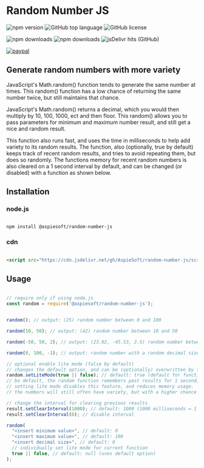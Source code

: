 # Random Number JS

![npm version](https://img.shields.io/npm/v/@aspiesoft/random-number-js)
![GitHub top language](https://img.shields.io/github/languages/top/aspiesoft/random-number-js)
![GitHub license](https://img.shields.io/github/license/aspiesoft/random-number-js)

![npm downloads](https://img.shields.io/npm/dw/@aspiesoft/random-number-js)
![npm downloads](https://img.shields.io/npm/dm/@aspiesoft/random-number-js)
![jsDelivr hits (GitHub)](https://img.shields.io/jsdelivr/gh/hm/aspiesoft/random-number-js)

[![paypal](https://img.shields.io/badge/buy%20me%20a%20coffee-paypal-blue)](https://buymeacoffee.aspiesoft.com/)

## Generate random numbers with more variety

JavaScript's Math.random() function tends to generate the same number at times.
This random() function has a low chance of returning the same number twice, but still maintains that chance.

JavaScript's Math.random() returns a decimal, which you would then multiply by 10, 100, 1000, ect and then floor.
This random() allows you to pass parameters for minimum and maximum number result, and still get a nice and random result.

This function also runs fast, and uses the time in milliseconds to help add variety to its random results.
The function, also (optionally, true by default) keeps track of recent random results, and tries to avoid repeating them, but does so randomly.
The functions memory for recent random numbers is also cleared on a 1 second interval by default, and can be changed (or disabled) with a function as shown below.

## Installation

### node.js

```shell script

npm install @aspiesoft/random-number-js

```

### cdn

```html

<script src="https://cdn.jsdelivr.net/gh/AspieSoft/random-number-js/script.min.js"></script>

```

## Usage

```JavaScript

// require only if using node.js
const random = require('@aspiesoft/random-number-js');


random(); // output: (25) random number between 0 and 100

random(10, 50); // output: (42) random number between 10 and 50

random(-50, 50, 2); // output: (23.02, -45.53, 2.5) random number between -50 and 50

random(0, 100, -1); // output: random number with a random decimal size between 0 and 10

// optional enable lite mode (false by default)
// changes the default option, and can be (optionally) overwritten by the function
random.setLiteMode(true || false); // default: true (default for function attr, Not for the option)
// be default, the random function remembers past results for 1 second, and avoids repeating them.
// setting lite mode disables this feature, and reduces memory usage.
// the numbers will still often have variety, but with a higher chance of repeats

// change the interval for clearing previous results
result.setClearInterval(1000); // default: 1000 (1000 milliseconds = 1 second)
result.setClearInterval(0); // disable interval

random(
  "<insert minimum value>", // default: 0
  "<insert maximum value>", // default: 100
  "<insert decimal size>", // default: 0
  // individually set lite mode for current function
  true || false, // default: null (uses default option)
);

```
